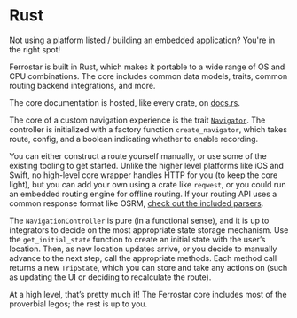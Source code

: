# Rust

Not using a platform listed / building an embedded application?
You're in the right spot!

Ferrostar is built in Rust,
which makes it portable to a wide range of OS and CPU combinations.
The core includes common data models, traits, common routing backend integrations,
and more.

The core documentation is hosted, like every crate, on [docs.rs](https://docs.rs/ferrostar/latest).

The core of a custom navigation experience is the trait [`Navigator`](https://docs.rs/ferrostar/latest/ferrostar/navigation_controller/trait.Navigator.html).
The controller is initialized with a factory function `create_navigator`, which takes route, config, and a boolean indicating whether to enable recording.

You can either construct a route yourself manually,
or use some of the existing tooling to get started.
Unlike the higher level platforms like iOS and Swift,
no high-level core wrapper handles HTTP for you (to keep the core light),
but you can add your own using a crate like `reqwest`,
or you could run an embedded routing engine for offline routing.
If your routing API uses a common response format like OSRM,
[check out the included parsers](https://docs.rs/ferrostar/latest/ferrostar/routing_adapters/index.html).

The `NavigationController` is pure (in a functional sense),
and it is up to integrators to decide on the most appropriate state storage mechanism.
Use the `get_initial_state` function to create an initial state with the user’s location.
Then, as new location updates arrive, or you decide to manually advance to the next step,
call the appropriate methods.
Each method call returns a new `TripState`,
which you can store and take any actions on
(such as updating the UI or deciding to recalculate the route).

At a high level, that’s pretty much it!
The Ferrostar core includes most of the proverbial legos;
the rest is up to you.